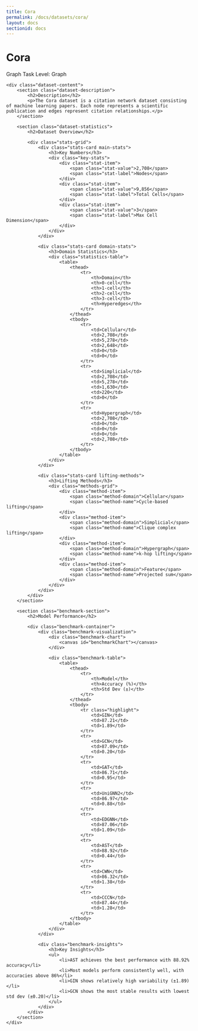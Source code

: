 ```yaml
---
title: Cora
permalink: /docs/datasets/cora/
layout: docs
sectionid: docs
---
```


<div class="dataset-page">
    <div class="dataset-header">
        <h1>Cora</h1>
        <div class="dataset-meta">
            <span class="domain-tag">Graph</span>
            <span class="task-tag">Task Level: Graph</span>
        </div>
    </div>

    <div class="dataset-content">
        <section class="dataset-description">
            <h2>Description</h2>
            <p>The Cora dataset is a citation network dataset consisting of machine learning papers. Each node represents a scientific publication and edges represent citation relationships.</p>
        </section>

        <section class="dataset-statistics">
            <h2>Dataset Overview</h2>
            
            <div class="stats-grid">
                <div class="stats-card main-stats">
                    <h3>Key Numbers</h3>
                    <div class="key-stats">
                        <div class="stat-item">
                            <span class="stat-value">2,708</span>
                            <span class="stat-label">Nodes</span>
                        </div>
                        <div class="stat-item">
                            <span class="stat-value">9,856</span>
                            <span class="stat-label">Total Cells</span>
                        </div>
                        <div class="stat-item">
                            <span class="stat-value">3</span>
                            <span class="stat-label">Max Cell Dimension</span>
                        </div>
                    </div>
                </div>

                <div class="stats-card domain-stats">
                    <h3>Domain Statistics</h3>
                    <div class="statistics-table">
                        <table>
                            <thead>
                                <tr>
                                    <th>Domain</th>
                                    <th>0-cell</th>
                                    <th>1-cell</th>
                                    <th>2-cell</th>
                                    <th>3-cell</th>
                                    <th>Hyperedges</th>
                                </tr>
                            </thead>
                            <tbody>
                                <tr>
                                    <td>Cellular</td>
                                    <td>2,708</td>
                                    <td>5,278</td>
                                    <td>2,648</td>
                                    <td>0</td>
                                    <td>0</td>
                                </tr>
                                <tr>
                                    <td>Simplicial</td>
                                    <td>2,708</td>
                                    <td>5,278</td>
                                    <td>1,630</td>
                                    <td>220</td>
                                    <td>0</td>
                                </tr>
                                <tr>
                                    <td>Hypergraph</td>
                                    <td>2,708</td>
                                    <td>0</td>
                                    <td>0</td>
                                    <td>0</td>
                                    <td>2,708</td>
                                </tr>
                            </tbody>
                        </table>
                    </div>
                </div>

                <div class="stats-card lifting-methods">
                    <h3>Lifting Methods</h3>
                    <div class="methods-grid">
                        <div class="method-item">
                            <span class="method-domain">Cellular</span>
                            <span class="method-name">Cycle-based lifting</span>
                        </div>
                        <div class="method-item">
                            <span class="method-domain">Simplicial</span>
                            <span class="method-name">Clique complex lifting</span>
                        </div>
                        <div class="method-item">
                            <span class="method-domain">Hypergraph</span>
                            <span class="method-name">k-hop lifting</span>
                        </div>
                        <div class="method-item">
                            <span class="method-domain">Feature</span>
                            <span class="method-name">Projected sum</span>
                        </div>
                    </div>
                </div>
            </div>
        </section>

        <section class="benchmark-section">
            <h2>Model Performance</h2>
            
            <div class="benchmark-container">
                <div class="benchmark-visualization">
                    <div class="benchmark-chart">
                        <canvas id="benchmarkChart"></canvas>
                    </div>
                    
                    <div class="benchmark-table">
                        <table>
                            <thead>
                                <tr>
                                    <th>Model</th>
                                    <th>Accuracy (%)</th>
                                    <th>Std Dev (±)</th>
                                </tr>
                            </thead>
                            <tbody>
                                <tr class="highlight">
                                    <td>GIN</td>
                                    <td>87.21</td>
                                    <td>1.89</td>
                                </tr>
                                <tr>
                                    <td>GCN</td>
                                    <td>87.09</td>
                                    <td>0.20</td>
                                </tr>
                                <tr>
                                    <td>GAT</td>
                                    <td>86.71</td>
                                    <td>0.95</td>
                                </tr>
                                <tr>
                                    <td>UniGNN2</td>
                                    <td>86.97</td>
                                    <td>0.88</td>
                                </tr>
                                <tr>
                                    <td>EDGNN</td>
                                    <td>87.06</td>
                                    <td>1.09</td>
                                </tr>
                                <tr>
                                    <td>AST</td>
                                    <td>88.92</td>
                                    <td>0.44</td>
                                </tr>
                                <tr>
                                    <td>CWN</td>
                                    <td>86.32</td>
                                    <td>1.38</td>
                                </tr>
                                <tr>
                                    <td>CCCN</td>
                                    <td>87.44</td>
                                    <td>1.28</td>
                                </tr>
                            </tbody>
                        </table>
                    </div>
                </div>

                <div class="benchmark-insights">
                    <h3>Key Insights</h3>
                    <ul>
                        <li>AST achieves the best performance with 88.92% accuracy</li>
                        <li>Most models perform consistently well, with accuracies above 86%</li>
                        <li>GIN shows relatively high variability (±1.89)</li>
                        <li>GCN shows the most stable results with lowest std dev (±0.20)</li>
                    </ul>
                </div>
            </div>
        </section>
    </div>
</div>

<style>
/* Import Inter font */
@import url('https://fonts.googleapis.com/css2?family=Inter:wght@400;500;600;700;800&display=swap');

/* ... existing styles ... */
</style>

<script src="https://cdn.jsdelivr.net/npm/chart.js"></script>
<script>
document.addEventListener('DOMContentLoaded', function() {
    const ctx = document.getElementById('benchmarkChart').getContext('2d');
    
    const data = {
        labels: ['AST', 'GIN', 'GCN', 'CCCN', 'EDGNN', 'UniGNN2', 'GAT', 'CWN'],
        datasets: [{
            label: 'Accuracy (%)',
            data: [88.92, 87.21, 87.09, 87.44, 87.06, 86.97, 86.71, 86.32],
            backgroundColor: 'rgba(37, 99, 235, 0.5)',
            borderColor: 'rgb(37, 99, 235)',
            borderWidth: 2
        }]
    };

    const config = {
        type: 'bar',
        data: data,
        options: {
            responsive: true,
            plugins: {
                legend: {
                    display: false
                },
                title: {
                    display: true,
                    text: 'Model Performance Comparison',
                    font: {
                        size: 20,
                        weight: '600',
                        family: "'Inter', sans-serif"
                    },
                    padding: 20
                }
            },
            scales: {
                y: {
                    beginAtZero: false,
                    min: 85,
                    max: 90,
                    title: {
                        display: true,
                        text: 'Accuracy (%)',
                        font: {
                            size: 16,
                            weight: '600',
                            family: "'Inter', sans-serif"
                        }
                    },
                    ticks: {
                        font: {
                            size: 14,
                            family: "'Inter', sans-serif"
                        }
                    }
                },
                x: {
                    ticks: {
                        font: {
                            size: 14,
                            family: "'Inter', sans-serif"
                        }
                    }
                }
            }
        }
    };

    new Chart(ctx, config);
});
</script> 